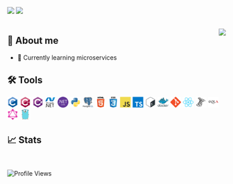 [![](https://img.shields.io/badge/-Enis%20Mulić-blue?style=flat-square&logo=Linkedin&logoColor=white&link=https://www.linkedin.com/in/enis-muli%C4%87/)](https://www.linkedin.com/in/enis-muli%C4%87/) ![](https://komarev.com/ghpvc/?username=EnisMulic&label=Profile+views)
</br></br>

<img align="right" src="https://media1.giphy.com/media/13HgwGsXF0aiGY/giphy.gif" />

## 📜 About me

-   🌱 Currently learning microservices

## 🛠️ Tools

<div>
<!-- C -->
<img src="https://raw.githubusercontent.com/devicons/devicon/master/icons/c/c-original.svg" alt="c" width="25" height="25" title="C"/>

<!-- C++ -->
<img src="https://raw.githubusercontent.com/devicons/devicon/master/icons/cplusplus/cplusplus-original.svg" alt="cplusplus" width="25" height="25" title="C++"/>

<!-- C# -->
<img src="https://raw.githubusercontent.com/devicons/devicon/master/icons/csharp/csharp-original.svg" alt="csharp" width="25" height="25" title="C#"/>

<!-- Dot Net -->
<img src="https://raw.githubusercontent.com/devicons/devicon/master/icons/dot-net/dot-net-original-wordmark.svg" alt="dotnet" width="25" height="25" title="Dot Net"/>

<!-- Dot Net Core-->
<img src="https://raw.githubusercontent.com/devicons/devicon/master/icons/dotnetcore/dotnetcore-original.svg" alt="dotnet" width="25" height="25" title="Dot Net Core"/>

<!-- Python -->
<img src="https://raw.githubusercontent.com/devicons/devicon/master/icons/python/python-original.svg" alt="python" width="25" height="25" title="Python"/>

<!-- PostgreSQL -->
<img src="https://raw.githubusercontent.com/devicons/devicon/master/icons/postgresql/postgresql-original-wordmark.svg" alt="postgresql" width="25" height="25" title="PostgreSQL"/>

<!-- HTML -->
<img src="https://raw.githubusercontent.com/devicons/devicon/master/icons/html5/html5-original-wordmark.svg" alt="html5" width="25" height="25" title="html"/>

<!-- CSS -->
<img src="https://raw.githubusercontent.com/devicons/devicon/master/icons/css3/css3-original-wordmark.svg" alt="css3" width="25" height="25" title="CSS"/>

<!-- JavaScript -->
<img src="https://raw.githubusercontent.com/devicons/devicon/master/icons/javascript/javascript-original.svg" alt="javascript" width="25" height="25" title="JavaScript"/>

<!-- TypeScript -->
<img src="https://raw.githubusercontent.com/devicons/devicon/master/icons/typescript/typescript-original.svg" alt="typescript" width="25" height="25" title="TypeScript"/>

<!-- Bash -->
<img src="https://raw.githubusercontent.com/devicons/devicon/master/icons/bash/bash-original.svg" alt="bash" width="25" height="25" title="Bash"/>

<!-- Docker -->
<img src="https://raw.githubusercontent.com/devicons/devicon/master/icons/docker/docker-original-wordmark.svg" alt="docker" width="25" height="25" title="Docker"/>

<!-- Git -->
<img src="https://raw.githubusercontent.com/devicons/devicon/master/icons/git/git-original.svg" alt="git" width="25" height="25" title="Git"/>

<!-- React -->
<img src="https://raw.githubusercontent.com/devicons/devicon/master/icons/react/react-original.svg" alt="git" width="25" height="25" title="React"/>

<!-- Microsoft SQL Server -->
<img src="https://raw.githubusercontent.com/devicons/devicon/master/icons/microsoftsqlserver/microsoftsqlserver-plain.svg" alt="git" width="25" height="25" title="Microsoft SQL Server"/>

<!-- SQL Alchemy -->
<img src="https://raw.githubusercontent.com/devicons/devicon/master/icons/sqlalchemy/sqlalchemy-original.svg" alt="SQL Alchemy" width="25" height="25" title="SQLAlchemy"/>

<!-- GraphQL -->
<img src="https://raw.githubusercontent.com/devicons/devicon/master/icons/graphql/graphql-plain.svg" alt="GraphQL" width="25" height="25" title="GraphQL"/>

<!-- GraphQL -->
<img src="https://raw.githubusercontent.com/devicons/devicon/master/icons/go/go-original.svg" alt="Go" width="25" height="25" title="GraphQL"/>

</div>

## 📈 Stats

</br>

![Profile Views](https://komarev.com/ghpvc/?username=EnisMulic)
